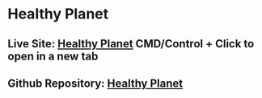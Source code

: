 # Healthy Planet

## Live Site: [Healthy Planet](https://healthy-planet.herokuapp.com/) CMD/Control + Click to open in a new tab

## Github Repository: [Healthy Planet](https://github.com/cloki0610/healthy-planet)